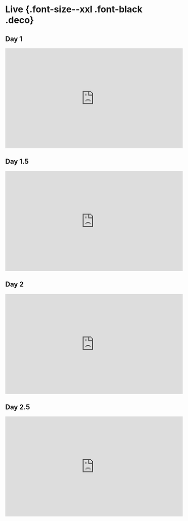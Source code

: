 # Live {.font-size--xxl .font-black .deco}

## Day 1
<iframe width="560" height="315" src="https://www.youtube.com/embed/NbDyZUaE69s?si=7UJo6ByDvKKOvPJo" title="YouTube video player" frameborder="0" allow="accelerometer; autoplay; clipboard-write; encrypted-media; gyroscope; picture-in-picture; web-share" allowfullscreen></iframe>

## Day 1.5
<iframe width="560" height="315" src="https://www.youtube.com/embed/21TODVE1PTo?si=hEuVhrDmhFLkKvHT" title="YouTube video player" frameborder="0" allow="accelerometer; autoplay; clipboard-write; encrypted-media; gyroscope; picture-in-picture; web-share" allowfullscreen></iframe>

## Day 2
<iframe width="560" height="315" src="https://www.youtube.com/embed/rpf2PYrXy_E?si=jiiiW9EvRfkl-ZG1" title="YouTube video player" frameborder="0" allow="accelerometer; autoplay; clipboard-write; encrypted-media; gyroscope; picture-in-picture; web-share" allowfullscreen></iframe>

## Day 2.5
<iframe width="560" height="315" src="https://www.youtube.com/embed/epBgPeWiI_M?si=l0b2STXPr5-RAggV" title="YouTube video player" frameborder="0" allow="accelerometer; autoplay; clipboard-write; encrypted-media; gyroscope; picture-in-picture; web-share" allowfullscreen></iframe>